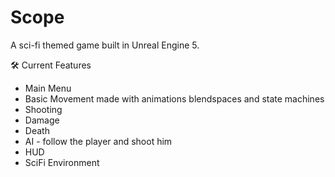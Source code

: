# Scope
A sci-fi themed game built in Unreal Engine 5.

🛠️ Current Features
- Main Menu
- Basic Movement made with animations blendspaces and state machines
- Shooting
- Damage
- Death
- AI - follow the player and shoot him
- HUD
- SciFi Environment
